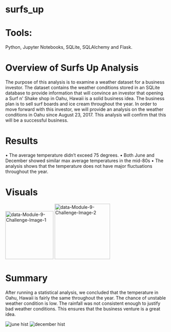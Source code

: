 # surfs_up

# Tools:
Python, Jupyter Notebooks, SQLite, SQLAlchemy and Flask. 

# Overview of Surfs Up Analysis
The purpose of this analysis is to examine a weather dataset for a business investor. The dataset contains the weather conditions stored in an SQLite database to provide information that will convince an investor that opening a Surf n' Shake shop in Oahu, Hawaii is a solid business idea. The business plan is to sell surf boards and ice cream throughout the year. In order to move forward with this investor, we will provide an analysis on the weather conditions in Oahu since August 23, 2017. This analysis will confirm that this will be a successful business.

# Results 
•	The average temperature didn’t exceed 75 degrees.
•	Both June and December showed similar max average temperatures in the mid-80s
•	The analysis shows that the temperature does not have major fluctuations throughout the year.

# Visuals

<img width="150" alt="data-Module-9-Challenge-Image-1" src="https://user-images.githubusercontent.com/96156893/158083662-5c641630-f46a-426d-b702-2c4cdff2c2fe.png">
<img width="173" alt="data-Module-9-Challenge-Image-2" src="https://user-images.githubusercontent.com/96156893/158083665-3779ee43-364f-4249-90df-17f010f23600.png">

# Summary 
After running a statistical analysis, we concluded that the temperature in Oahu, Hawaii is fairly the same throughout the year. The chance of unstable weather condition is low. The rainfall was not consistent enough to justify bad weather conditions. This ensures that the business venture is a great idea.

![june hist](https://user-images.githubusercontent.com/96156893/158084631-0a3c10e1-9ced-4d3a-ba06-c0506ea7ac59.png)
![december hist](https://user-images.githubusercontent.com/96156893/158084634-bd77d352-695f-41ce-9c9d-24f31112564c.png)
